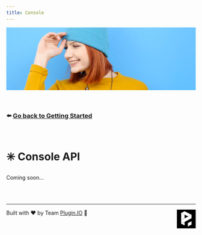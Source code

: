 ```yaml
---
title: Console
---
```


![A Plugin.IO branded banner that shows a young woman in front of a vivid blue background.](https://raw.githubusercontent.com/pluginio/static-content/main/lang/en/docs/v1/images/header_banner.jpg)

<br />

### ⬅️ [Go back to Getting Started](./getting-started.md)

<br />

# ✳️ Console API

Coming soon...

<br />
<br />

---

<img align="right" alt="Plugin.IO logo" src="https://raw.githubusercontent.com/pluginio/static-content/main/lang/en/docs/v1/images/logo.png" height="50">

Built with ❤️ by Team [Plugin.IO](https://github.com/orgs/pluginio/teams/plugin-io-team/members) 🚀